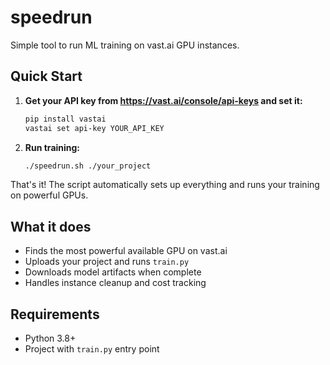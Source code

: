 # speedrun

Simple tool to run ML training on vast.ai GPU instances.

## Quick Start

1. **Get your API key from https://vast.ai/console/api-keys and set it:**
   ```bash
   pip install vastai
   vastai set api-key YOUR_API_KEY
   ```

2. **Run training:**
   ```bash
   ./speedrun.sh ./your_project
   ```

That's it! The script automatically sets up everything and runs your training on powerful GPUs.

## What it does

- Finds the most powerful available GPU on vast.ai
- Uploads your project and runs `train.py`
- Downloads model artifacts when complete
- Handles instance cleanup and cost tracking

## Requirements

- Python 3.8+
- Project with `train.py` entry point